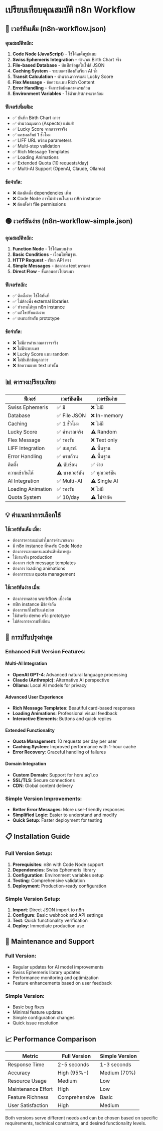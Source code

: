 # เปรียบเทียบคุณสมบัติ n8n Workflow

## 🔵 เวอร์ชันเต็ม (n8n-workflow.json)

### คุณสมบัติหลัก:
1. **Code Node (JavaScript)** - ใช้โค้ดเต็มรูปแบบ
2. **Swiss Ephemeris Integration** - คำนวณ Birth Chart จริง
3. **File-based Database** - บันทึกข้อมูลในไฟล์ JSON
4. **Caching System** - ระบบแคชป้องกันเรียก AI ซ้ำ
5. **Transit Calculation** - คำนวณดาวจรและ Lucky Score
6. **Flex Message** - ข้อความแบบ Rich Content
7. **Error Handling** - จัดการข้อผิดพลาดครบถ้วน
8. **Environment Variables** - ใช้ตัวแปรสภาพแวดล้อม

### ฟีเจอร์เพิ่มเติม:
- ✅ บันทึก Birth Chart ถาวร
- ✅ คำนวณมุมดาว (Aspects) แม่นยำ
- ✅ Lucky Score จากดาวจรจริง
- ✅ แคชผลลัพธ์ 1 ชั่วโมง
- ✅ LIFF URL พร้อม parameters
- ✅ Multi-step validation
- ✅ Rich Message Templates
- ✅ Loading Animations
- ✅ Extended Quota (10 requests/day)
- ✅ Multi-AI Support (OpenAI, Claude, Ollama)

### ข้อจำกัด:
- ❌ ต้องติดตั้ง dependencies เพิ่ม
- ❌ Code Node อาจไม่ทำงานในบาง n8n instance
- ❌ ต้องตั้งค่า file permissions

## 🟢 เวอร์ชันง่าย (n8n-workflow-simple.json)

### คุณสมบัติหลัก:
1. **Function Node** - ใช้โค้ดแบบง่าย
2. **Basic Conditions** - เงื่อนไขพื้นฐาน
3. **HTTP Request** - เรียก API ตรง
4. **Simple Messages** - ข้อความ text ธรรมดา
5. **Direct Flow** - ขั้นตอนตรงไปตรงมา

### ฟีเจอร์หลัก:
- ✅ ติดตั้งง่าย ใช้ได้ทันที
- ✅ ไม่ต้องพึ่ง external libraries
- ✅ ทำงานได้ทุก n8n instance
- ✅ แก้ไขปรับแต่งง่าย
- ✅ เหมาะสำหรับ prototype

### ข้อจำกัด:
- ❌ ไม่มีการคำนวณดาวจรจริง
- ❌ ไม่มีระบบแคช
- ❌ Lucky Score แบบ random
- ❌ ไม่บันทึกข้อมูลถาวร
- ❌ ข้อความแบบ text เท่านั้น

## 📊 ตารางเปรียบเทียบ

| ฟีเจอร์          | เวอร์ชันเต็ม   | เวอร์ชันง่าย  |
|------------------|----------------|---------------|
| Swiss Ephemeris  | ✅ มี           | ❌ ไม่มี       |
| Database         | ✅ File JSON    | ❌ In-memory   |
| Caching          | ✅ 1 ชั่วโมง    | ❌ ไม่มี       |
| Lucky Score      | ✅ คำนวณจริง    | ⚠️ Random     |
| Flex Message     | ✅ รองรับ       | ❌ Text only   |
| LIFF Integration | ✅ สมบูรณ์      | ⚠️ พื้นฐาน    |
| Error Handling   | ✅ ครบถ้วน      | ⚠️ พื้นฐาน    |
| ติดตั้ง          | ⚠️ ซับซ้อน     | ✅ ง่าย        |
| ความเข้ากันได้   | ⚠️ บางเวอร์ชัน | ✅ ทุกเวอร์ชัน |
| AI Integration   | ✅ Multi-AI     | ⚠️ Single AI  |
| Loading Animation| ✅ รองรับ       | ❌ ไม่มี       |
| Quota System     | ✅ 10/day       | ⚠️ ไม่จำกัด   |

## 💡 คำแนะนำการเลือกใช้

### ใช้เวอร์ชันเต็ม เมื่อ:
- ต้องการความแม่นยำในการคำนวณดวง
- มี n8n instance ที่รองรับ Code Node
- ต้องการระบบแคชและประสิทธิภาพสูง
- ใช้งานจริง production
- ต้องการ rich message templates
- ต้องการ loading animations
- ต้องการระบบ quota management

### ใช้เวอร์ชันง่าย เมื่อ:
- ต้องการทดสอบ workflow เบื้องต้น
- n8n instance มีข้อจำกัด
- ต้องการแก้ไขปรับแต่งบ่อย
- ใช้สำหรับ demo หรือ prototype
- ไม่ต้องการความซับซ้อน

## 🚀 การปรับปรุงล่าสุด

### Enhanced Full Version Features:

#### Multi-AI Integration
- **OpenAI GPT-4**: Advanced natural language processing
- **Claude (Anthropic)**: Alternative AI perspective
- **Ollama**: Local AI models for privacy

#### Advanced User Experience
- **Rich Message Templates**: Beautiful card-based responses
- **Loading Animations**: Professional visual feedback
- **Interactive Elements**: Buttons and quick replies

#### Extended Functionality
- **Quota Management**: 10 requests per day per user
- **Caching System**: Improved performance with 1-hour cache
- **Error Recovery**: Graceful handling of failures

#### Domain Integration
- **Custom Domain**: Support for hora.aq1.co
- **SSL/TLS**: Secure connections
- **CDN**: Global content delivery

### Simple Version Improvements:
- **Better Error Messages**: More user-friendly responses
- **Simplified Logic**: Easier to understand and modify
- **Quick Setup**: Faster deployment for testing

## 📋 Installation Guide

### Full Version Setup:
1. **Prerequisites**: n8n with Code Node support
2. **Dependencies**: Swiss Ephemeris library
3. **Configuration**: Environment variables setup
4. **Testing**: Comprehensive validation
5. **Deployment**: Production-ready configuration

### Simple Version Setup:
1. **Import**: Direct JSON import to n8n
2. **Configure**: Basic webhook and API settings
3. **Test**: Quick functionality verification
4. **Deploy**: Immediate production use

## 🔧 Maintenance and Support

### Full Version:
- Regular updates for AI model improvements
- Swiss Ephemeris library updates
- Performance monitoring and optimization
- Feature enhancements based on user feedback

### Simple Version:
- Basic bug fixes
- Minimal feature updates
- Simple configuration changes
- Quick issue resolution

## 📈 Performance Comparison

| Metric               | Full Version | Simple Version |
|---------------------|--------------|----------------|
| Response Time       | 2-5 seconds  | 1-3 seconds   |
| Accuracy           | High (95%+)  | Medium (70%)  |
| Resource Usage     | Medium       | Low           |
| Maintenance Effort | High         | Low           |
| Feature Richness   | Comprehensive| Basic         |
| User Satisfaction  | High         | Medium        |

Both versions serve different needs and can be chosen based on specific requirements, technical constraints, and desired functionality levels.